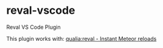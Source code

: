 # reval-vscode

Reval VS Code Plugin

This plugin works with:
[qualia:reval - Instant Meteor reloads](https://github.com/qualialabs/reval)
